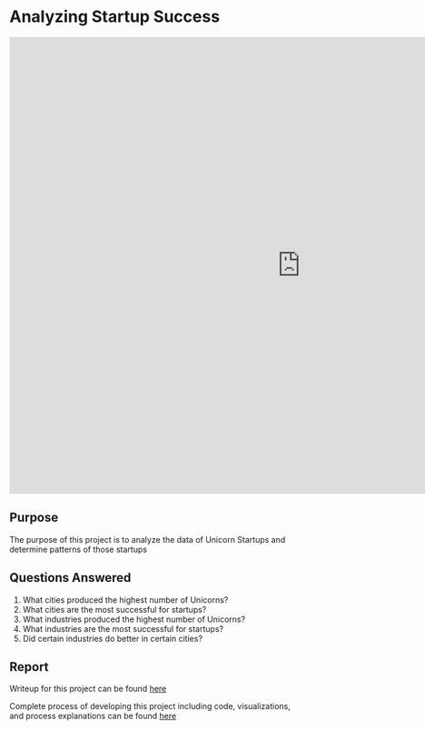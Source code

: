 # Analyzing Startup Success

<iframe title="Startup Analysis - Dashboard" width="1024" height="804" src="https://app.powerbi.com/view?r=eyJrIjoiNjlmZDRhMDctZjBhOS00ZTMxLWE5NDQtZDY4Nzc1MjEyNmZiIiwidCI6IjE0MmQ2ZmUxLWQyYmYtNDJmMy1iNDA4LWUzOGI1Njg4NzQyYiIsImMiOjF9" frameborder="0" allowFullScreen="true"></iframe>

## Purpose

The purpose of this project is to analyze the data of Unicorn Startups and determine patterns of those startups

## Questions Answered

1.	What cities produced the highest number of Unicorns?
2.	What cities are the most successful for startups?
3.	What industries produced the highest number of Unicorns?
4.	What industries are the most successful for startups?
5.	Did certain industries do better in certain cities?

## Report

Writeup for this project can be found [here](https://nicholaslukas.com/Startup-Analysis)

Complete process of developing this project including code, visualizations, and process explanations can be found [here](https://github.com/n-lukas/Analyzing-Startup-Success/blob/main/Process%20Creation.md)
 

